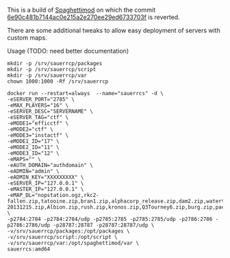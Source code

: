 This is a build of [Spaghettimod](https://github.com/pisto/spaghettimod) on which the commit [6e90c481b7144ac0e215a2e270ee29ed6733703f](https://github.com/pisto/spaghettimod/commit/6e90c481b7144ac0e215a2e270ee29ed6733703f) is reverted.

There are some additional tweaks to allow easy deployment of servers with custom maps.


Usage (TODO: need better documentation)
```
mkdir -p /srv/sauerrcp/packages
mkdir -p /srv/sauerrcp/script
mkdir -p /srv/sauerrcp/var
chown 1000:1000 -Rf /srv/sauerrcp

docker run --restart=always  --name="sauerrcs" -d \
-eSERVER_PORT="2785" \
-eMAX_PLAYERS="16" \
-eSERVER_DESC="SERVERNAME" \
-eSERVER_TAG="ctf" \
-eMODE1="efficctf" \
-eMODE2="ctf" \
-eMODE3="instactf" \
-eMODE1_ID="17" \
-eMODE2_ID="11" \
-eMODE3_ID="12" \
-eMAPS="" \
-eAUTH_DOMAIN="authdomain" \
-eADMIN="admin" \
-eADMIN_KEY="XXXXXXXXX" \
-eSERVER_IP="127.0.0.1" \
-eMASTER_IP="127.0.0.1" \
-eMAP_DL="nopstation.ogz,rkc2-fallen.zip,tatooine.zip,bran1.zip,alphacorp_release.zip,dam2.zip,watertemple.zip,steelribs.zip,dust6.zip,surreal.zip,gonads_cesspool_V2-20131215.zip,Albion.zip,rush.zip,kronos.zip,Q3Tourney6.zip,burg.zip,packages_16.zip,mordekaiser.zip" \
-p2784:2784 -p2784:2784/udp -p2785:2785 -p2785:2785/udp -p2786:2786 -p2786:2786/udp -p28787:28787 -p28787:28787/udp \
-v/srv/sauerrcp/packages:/opt/packages \
-v/srv/sauerrcp/script:/opt/script \
-v/srv/sauerrcp/var:/opt/spaghettimod/var \
sauerrcs:amd64
```